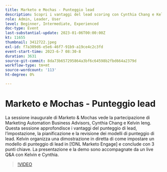 ```yaml
---
title: Marketo e Mochas - Punteggio lead
description: Scopri i vantaggi del lead scoring con Cynthia Chang e Kelvin Ieng in Marketo & Mochas, con strategie, configurazione e demo live in Marketo Engage, oltre a presentazioni e domande e risposte live.
role: Admin, Leader, User
level: Beginner, Intermediate, Experienced
doc-type: Event
last-substantial-update: 2023-01-06T00:00:00Z
kt: 11655
thumbnail: 3412722.jpeg
exl-id: f7a309d6-e5e6-46f7-91b9-a19ce4c2c3fd
event-start-time: 2023-6-7 08:30-8
duration: 3631
source-git-commit: 8da73b657295864a3bf6c64598b2fbd664a2379d
workflow-type: tm+mt
source-wordcount: '113'
ht-degree: 0%

---
```


# Marketo e Mochas - Punteggio lead

La sessione inaugurale di Marketo &amp; Mochas vede la partecipazione di Marketing Automation Business Advisors, Cynthia Chang e Kelvin Ieng. Questa sessione approfondisce i vantaggi del punteggio di lead, l’impostazione, la pianificazione e la revisione dei modelli di punteggio di lead. Kelvin organizza una dimostrazione in diretta di come impostare un modello di punteggio di lead in [!DNL Marketo Engage] e conclude con 3 punti chiave. La presentazione e la demo sono accompagnate da un live Q&amp;A con Kelvin e Cynthia.

>[!VIDEO](https://video.tv.adobe.com/v/3412722/?quality=12&learn=on)
